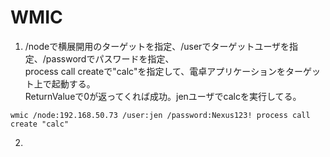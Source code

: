 # WMIC

1. /nodeで横展開用のターゲットを指定、/userでターゲットユーザを指定、/passwordでパスワードを指定、  
process call createで"calc"を指定して、電卓アプリケーションをターゲット上で起動する。  
ReturnValueで0が返ってくれば成功。jenユーザでcalcを実行してる。
```
wmic /node:192.168.50.73 /user:jen /password:Nexus123! process call create "calc"
```

2. 